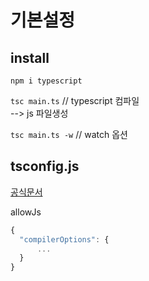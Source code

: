 # 기본설정

## install

`npm i typescript`

`tsc main.ts` // typescript 컴파일   
--> js 파일생성

`tsc main.ts -w` // watch 옵션

## tsconfig.js

[공식문서](https://www.typescriptlang.org/docs/handbook/compiler-options.html)

allowJs 

```js
{
  "compilerOptions": {
      ...
  }
}
```